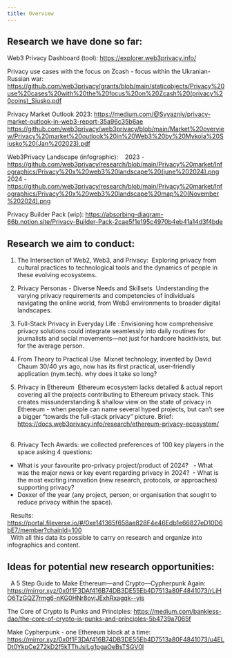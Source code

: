 ```yaml
---
title: Overview
---
```


## Research we have done so far: 

Web3 Privacy Dashboard (tool): https://explorer.web3privacy.info/ 

Privacy use cases with the focus on Zcash - focus within the Ukranian-Russian war: 
https://github.com/web3privacy/grants/blob/main/staticobjects/Privacy%20use%20cases%20with%20the%20focus%20on%20Zcash%20(privacy%20coins)_Siusko.pdf

Privacy Market Outlook 2023: 
https://medium.com/@Svyazniy/privacy-market-outlook-in-web3-report-35a96c35b6ae
https://github.com/web3privacy/web3privacy/blob/main/Market%20overview/Privacy%20market%20outlook%20in%20Web3%20by%20Mykola%20Siusko%20(Jan%202023).pdf    

Web3Privacy Landscape (infographic):   
2023 - https://github.com/web3privacy/research/blob/main/Privacy%20market/Infographics/Privacy%20x%20web3%20landscape%20(june%202024).png   
2024 - https://github.com/web3privacy/research/blob/main/Privacy%20market/Infographics/Privacy%20x%20web3%20landscape%20map%20(November%202024).png 

Privacy Builder Pack (wip): 
https://absorbing-diagram-66b.notion.site/Privacy-Builder-Pack-2cae5f1e195c4970b4eb41a14d3f4bde


## Research we aim to conduct:

1. The Intersection of Web2, Web3, and Privacy:
 Exploring privacy from cultural practices to technological tools and the dynamics of people in these evolving ecosystems. 

2. Privacy Personas - Diverse Needs and Skillsets 
 Understanding the varying privacy requirements and competencies of individuals navigating the online world, from Web3 environments to broader digital landscapes. 

3. Full-Stack Privacy in Everyday Life :
Envisioning how comprehensive privacy solutions could integrate seamlessly into daily routines for journalists and social movements—not just for hardcore hacktivists, but for the average person. 

4. From Theory to Practical Use
 Mixnet technology, invented by David Chaum 30/40 yrs ago, now has its first practical, user-friendly application (nym.tech). why does it take so long? 

5. Privacy in Ethereum 
Ethereum ecosystem lacks detailed & actual report covering all the projects contributing to Ethereum privacy stack. This creates missunderstanding & shallow view on the state of privacy in Ethereum - when people can name several hyped projects, but can’t see a bigger “towards the full-stack privacy” picture. 
Brief: https://docs.web3privacy.info/research/ethereum-privacy-ecosystem/  
 
6. Privacy Tech Awards: 
we collected preferences of 100 key players in the space asking 4 questions:  
- What is your favourite pro-privacy project/product of 2024? 
 - What was the major news or key event regarding privacy in 2024?
 - What is the most exciting innovation (new research, protocols, or approaches) supporting privacy?  
- Doxxer of the year (any project, person, or organisation that sought to reduce privacy within the space). 

  Results: https://portal.fileverse.io/#/0xe141365f658ae828F4e46Edb1e66827eD10D6bE7/member?chainId=100   
  With all this data its possible to carry on research and organize into infographics and content.


## Ideas for potential new research opportunities:

  A 5 Step Guide to Make Ethereum—and Crypto—Cypherpunk Again: 
https://mirror.xyz/0x0f1F3DAf416B74DB3DE55Eb4D7513a80F4841073/rLjHO6TzGQZ7rmg6-nKG0HNr8ovjJExhRxagqk--yis  

The Core of Crypto Is Punks and Principles:
https://medium.com/bankless-dao/the-core-of-crypto-is-punks-and-principles-5b4739a7065f 

Make Cypherpunk - one Ethereum block at a time: 
https://mirror.xyz/0x0f1F3DAf416B74DB3DE55Eb4D7513a80F4841073/u4ELDt0YkpCe272kD2f5kTThJsILg1pgaOeBsTSGV0I  
